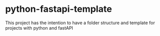 # python-fastapi-template
This project has the intention to have a folder structure and template for projects with python and fastAPI
